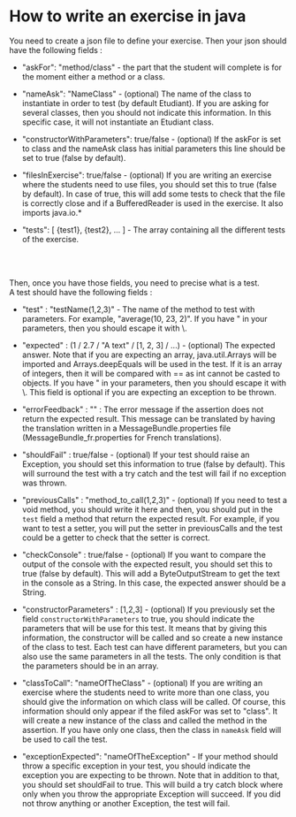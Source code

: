 # How to write an exercise in java

You need to create a json file to define your exercise. Then your json should have the following fields :

- "askFor": "method/class" - the part that the student will complete is for the moment either a method or a class.


- "nameAsk": "NameClass" - (optional) The name of the class to instantiate in order to test (by default Etudiant). If you are asking for several classes, then you should not indicate this information. In this specific case, it will not instantiate an Etudiant class.


- "constructorWithParameters": true/false - (optional) If the askFor is set to class and the nameAsk class has initial parameters this line should be set to true (false by default).


- "filesInExercise": true/false - (optional) If you are writing an exercise where the students need to use files, you should set this to true (false by default). In case of true, this will add some tests to check that the file is correctly close and if a BufferedReader is used in the exercise. It also imports java.io.*


- "tests": [ {test1}, {test2}, ... ] - The array containing all the different tests of the exercise.

<br>
<br>

Then, once you have those fields, you need to precise what is a test.
<br>
A test should have the following fields :

- "test" : "testName(1,2,3)" - The name of the method to test with parameters.
For example, "average(10, 23, 2)". If you have " in your parameters,
then you should escape it with \\. 


- "expected" : (1 / 2.7 / "A text" / [1, 2, 3] / ...) - (optional)
The expected answer. 
Note that if you are expecting an array, java.util.Arrays will be imported 
and Arrays.deepEquals will be used in the test. If it is an array of integers,
then it will be compared with == as int cannot be casted to objects.
If you have " in your parameters, then you should escape it with \\.
This field is optional if you are expecting an exception to be thrown. 


- "errorFeedback" : "" : The error message if the assertion does not return the expected result.
This message can be translated by having the translation written in a MessageBundle.properties file (MessageBundle_fr.properties for French translations).


- "shouldFail" : true/false - (optional) If your test should raise an Exception, you should set this information to true (false by default).
This will surround the test with a try catch and the test will fail if no exception was thrown.


- "previousCalls" : "method_to_call(1,2,3)" - (optional) If you need to test a void method, you should write it here and then,
you should put in the ``test`` field a method that return the expected result. For example, if you want to test a
setter, you will put the setter in previousCalls and the test could be a getter to check that the setter is correct. 


- "checkConsole" : true/false - (optional) If you want to compare the output of the console with the expected result, 
you should set this to true (false by default).
This will add a ByteOutputStream to get the text in the console as a String.
In this case, the expected answer should be a String.


- "constructorParameters" : [1,2,3] - (optional) If you previously set the field ``constructorWithParameters`` to true,
you should indicate the parameters that will be use for this test. It means that by giving this information,
the constructor will be called and so create a new instance of the class to test. Each test can have different
parameters, but you can also use the same parameters in all the tests. The only condition is that the parameters
should be in an array.


- "classToCall": "nameOfTheClass" - (optional) If you are writing an exercise where the students need to write more than one class,
you should give the information on which class will be called. Of course, this information should only appear
if the filed askFor was set to "class". It will create a new instance of the class
and called the method in the assertion. If you have only one class,
then the class in ``nameAsk`` field will be used to call the test.


- "exceptionExpected": "nameOfTheException" -
If your method should throw a specific exception in your test,
you should indicate the exception you are expecting to be thrown.
Note that in addition to that, you should set shouldFail to true.
This will build a try catch block where only
when you throw the appropriate Exception will succeed.
If you did not throw anything or another Exception, the test will fail.